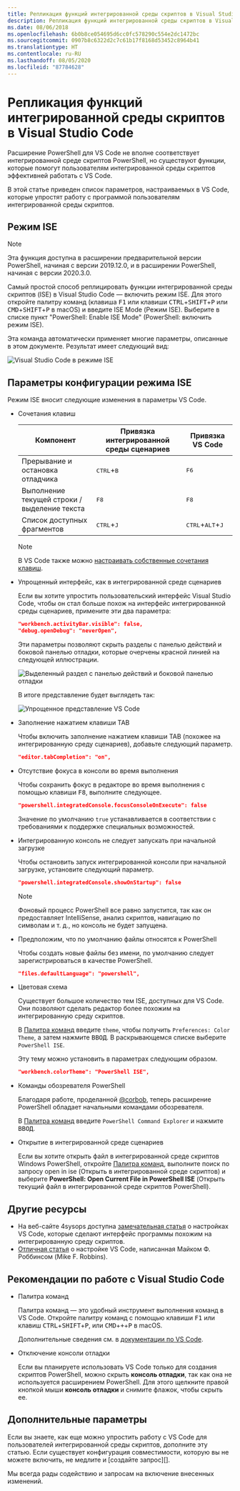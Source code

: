 ```yaml
---
title: Репликация функций интегрированной среды скриптов в Visual Studio Code
description: Репликация функций интегрированной среды скриптов в Visual Studio Code
ms.date: 08/06/2018
ms.openlocfilehash: 6b0b8ce054695d6cc0fc578290c554e2dc1472bc
ms.sourcegitcommit: 0907b8c6322d2c7c61b17f8168d53452c8964b41
ms.translationtype: HT
ms.contentlocale: ru-RU
ms.lasthandoff: 08/05/2020
ms.locfileid: "87784628"
---
```

# <a name="how-to-replicate-the-ise-experience-in-visual-studio-code"></a>Репликация функций интегрированной среды скриптов в Visual Studio Code

Расширение PowerShell для VS Code не вполне соответствует интегрированной среде скриптов PowerShell, но существуют функции, которые помогут пользователям интегрированной среды скриптов эффективней работать с VS Code.

В этой статье приведен список параметров, настраиваемых в VS Code, которые упростят работу с программой пользователям интегрированной среды скриптов.

## <a name="ise-mode"></a>Режим ISE

> [!NOTE]
> Эта функция доступна в расширении предварительной версии PowerShell, начиная с версии 2019.12.0, и в расширении PowerShell, начиная с версии 2020.3.0.

Самый простой способ реплицировать функции интегрированной среды скриптов (ISE) в Visual Studio Code — включить режим ISE.
Для этого откройте палитру команд (клавиша <kbd>F1</kbd> или клавиши <kbd>CTRL</kbd>+<kbd>SHIFT</kbd>+<kbd>P</kbd> или <kbd>CMD</kbd>+<kbd>SHIFT</kbd>+<kbd>P</kbd> в macOS) и введите ISE Mode (Режим ISE). Выберите в списке пункт "PowerShell: Enable ISE Mode" (PowerShell: включить режим ISE).

Эта команда автоматически применяет многие параметры, описанные в этом документе. Результат имеет следующий вид:

![Visual Studio Code в режиме ISE](media/How-To-Replicate-the-ISE-Experience-In-VSCode/3-ise-mode.png)

## <a name="ise-mode-configuration-settings"></a>Параметры конфигурации режима ISE

Режим ISE вносит следующие изменения в параметры VS Code.

- Сочетания клавиш

  |               Компонент                |         Привязка интегрированной среды сценариев          |              Привязка VS Code                |
  | ------------------------------------- | ---------------------------- | ------------------------------------------- |
  | Прерывание и остановка отладчика          | <kbd>CTRL</kbd>+<kbd>B</kbd> | <kbd>F6</kbd>                               |
  | Выполнение текущей строки / выделение текста | <kbd>F8</kbd>                | <kbd>F8</kbd>                               |
  | Список доступных фрагментов               | <kbd>CTRL</kbd>+<kbd>J</kbd> | <kbd>CTRL</kbd>+<kbd>ALT</kbd>+<kbd>J</kbd> |

  > [!NOTE]
  > В VS Code также можно [настраивать собственные сочетания клавиш](https://code.visualstudio.com/docs/getstarted/keybindings#_custom-keybindings-for-refactorings).

- Упрощенный интерфейс, как в интегрированной среде сценариев

  Если вы хотите упростить пользовательский интерфейс Visual Studio Code, чтобы он стал больше похож на интерфейс интегрированной среды сценариев, примените эти два параметра:

  ```json
  "workbench.activityBar.visible": false,
  "debug.openDebug": "neverOpen",
  ```

  Эти параметры позволяют скрыть разделы с панелью действий и боковой панелью отладки, которые очерчены красной линией на следующей иллюстрации.

  ![Выделенный раздел с панелью действий и боковой панелью отладки](media/How-To-Replicate-the-ISE-Experience-In-VSCode/1-highlighted-sidebar.png)

  В итоге представление будет выглядеть так:

  ![Упрощенное представление VS Code](media/How-To-Replicate-the-ISE-Experience-In-VSCode/2-simplified-ui.png)

- Заполнение нажатием клавиши TAB

  Чтобы включить заполнение нажатием клавиши TAB (похожее на интегрированную среду сценариев), добавьте следующий параметр.

  ```json
  "editor.tabCompletion": "on",
  ```

- Отсутствие фокуса в консоли во время выполнения

  Чтобы сохранить фокус в редакторе во время выполнения с помощью клавиши <kbd>F8</kbd>, выполните следующее.

  ```json
  "powershell.integratedConsole.focusConsoleOnExecute": false
  ```

  Значение по умолчанию `true` устанавливается в соответствии с требованиями к поддержке специальных возможностей.

- Интегрированную консоль не следует запускать при начальной загрузке

  Чтобы остановить запуск интегрированной консоли при начальной загрузке, установите следующий параметр.

  ```json
  "powershell.integratedConsole.showOnStartup": false
  ```

  > [!NOTE]
  > Фоновый процесс PowerShell все равно запустится, так как он предоставляет IntelliSense, анализ скриптов, навигацию по символам и т. д., но консоль не будет запущена.

- Предположим, что по умолчанию файлы относятся к PowerShell

  Чтобы создать новые файлы без имени, по умолчанию следует зарегистрироваться в качестве PowerShell.

  ```json
  "files.defaultLanguage": "powershell",
  ```

- Цветовая схема

  Существует большое количество тем ISE, доступных для VS Code. Они позволяют сделать редактор более похожим на интегрированную среду скриптов.

  В [Палитра команд][] введите `theme`, чтобы получить `Preferences: Color Theme`, а затем нажмите <kbd>ВВОД</kbd>. В раскрывающемся списке выберите `PowerShell ISE`.

  Эту тему можно установить в параметрах следующим образом.

  ```json
  "workbench.colorTheme": "PowerShell ISE",
  ```

- Команды обозревателя PowerShell

  Благодаря работе, проделанной [@corbob](https://github.com/corbob), теперь расширение PowerShell обладает начальными командами обозревателя.

  В [Палитра команд][] введите `PowerShell Command Explorer` и нажмите <kbd>ВВОД</kbd>.

- Открытие в интегрированной среде сценариев

  Если вы хотите открыть файл в интегрированной среде скриптов Windows PowerShell, откройте [Палитра команд][], выполните поиск по запросу open in ise (Открыть в интегрированной среде скриптов) и выберите **PowerShell: Open Current File in PowerShell ISE** (Открыть текущий файл в интегрированной среде скриптов PowerShell).

## <a name="other-resources"></a>Другие ресурсы

- На веб-сайте 4sysops доступна [замечательная статья][4sysops] о настройках VS Code, которые сделают интерфейс программы похожим на интегрированную среду скриптов.
- [Отличная статья][mikefrobbins] о настройке VS Code, написанная Майком Ф. Роббинсом (Mike F. Robbins).
<!-- - Learn PowerShell has [an excellent write up][learnpwsh] setup for PowerShell. -->

## <a name="vs-code-tips"></a>Рекомендации по работе с Visual Studio Code

- Палитра команд

  Палитра команд — это удобный инструмент выполнения команд в VS Code. Откройте палитру команд с помощью клавиши <kbd>F1</kbd> или клавиш <kbd>CTRL</kbd>+<kbd>SHIFT</kbd>+<kbd>P</kbd>, или <kbd>CMD</kbd>+<kbd>+</kbd>+<kbd>P</kbd> в macOS.

  Дополнительные сведения см. в [документации по VS Code][vsc-docs].

- Отключение консоли отладки

  Если вы планируете использовать VS Code только для создания скриптов PowerShell, можно скрыть **консоль отладки**, так как она не используется расширением PowerShell. Для этого щелкните правой кнопкой мыши **консоль отладки** и снимите флажок, чтобы скрыть ее.

## <a name="more-settings"></a>Дополнительные параметры

Если вы знаете, как еще можно упростить работу с VS Code для пользователей интегрированной среды скриптов, дополните эту статью. Если существует конфигурация совместимости, которую вы не можете включить, не медлите и [создайте запрос][].

Мы всегда рады содействию и запросам на включение внесенных изменений.

<!-- link references -->
[vsc-docs]: https://code.visualstudio.com/docs/getstarted/userinterface#_command-palette
[Палитра команд]: #vs-code-tips
[Отправить сообщение о проблеме]: https://github.com/PowerShell/VSCode-powershell/issues/new/choose

[4sysops]: https://4sysops.com/archives/make-visual-studio-code-look-and-behave-like-powershell-ise/
[mikefrobbins]: https://mikefrobbins.com/2017/08/24/how-to-install-visual-studio-code-and-configure-it-as-a-replacement-for-the-powershell-ise/
[learnpwsh]: https://www.learnpwsh.com/setup-vs-code-for-powershell/
